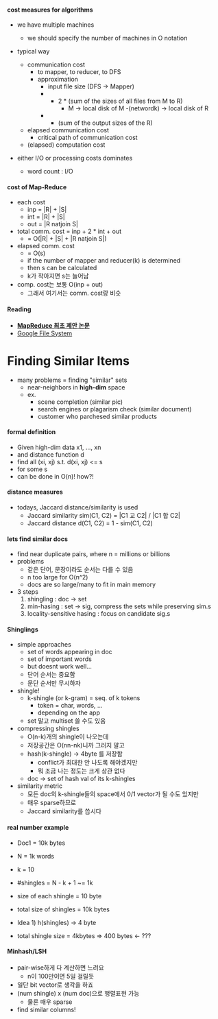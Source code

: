 #### cost measures for algorithms

* we have multiple machines
    * we should specify the number of machines in O notation
* typical way
    * communication cost
        * to mapper, to reducer, to DFS
        * approximation
            * input file size (DFS -> Mapper)
            * + 2 * (sum of the sizes of all files from M to R)
                * M -> local disk of M -(networdk) -> local disk of R
            * + (sum of the output sizes of the R)
    * elapsed communication cost
        * critical path of communication cost
    * (elapsed) computation cost

* either I/O or processing costs dominates
    * word count : I/O

#### cost of Map-Reduce

* each cost
    * inp = |R| + |S|
    * int = |R| + |S|
    * out = |R natjoin S|
* total comm. cost = inp + 2 * int + out
    * = O(|R| + |S| + |R natjoin S|)
* elapsed comm. cost
    * = O(s)
    * if the number of mapper and reducer(k) is determined
    * then s can be calculated
    * k가 작아지면 s는 늘어남
* comp. cost는 보통 O(inp + out)
    * 그래서 여기서는 comm. cost랑 비슷

#### Reading

* [**MapReduce 최초 제안 논문**](http://static.googleusercontent.com/media/research.google.com/ko/archive/mapreduce-osdi04.pdf)
* [Google File System](http://static.googleusercontent.com/media/research.google.com/ko/archive/gfs-sosp2003.pdf)


# Finding Similar Items

* many problems = finding "similar" sets
    * near-neighbors in __high-dim__ space
    * ex.
        * scene completion (similar pic)
        * search engines or plagarism check (similar document)
        * customer who parchesed similar products

#### formal definition

* Given high-dim data x1, ..., xn
* and distance function d
* find all (xi, xj) s.t. d(xi, xj) <= s
* for some s
* can be done in O(n)! how?!

#### distance measures

* todays, Jaccard distance/similarity is used
    * Jaccard similarity sim(C1, C2) = |C1 교 C2| / |C1 합 C2|
    * Jaccard distance d(C1, C2) = 1 - sim(C1, C2)

#### lets find similar docs

* find near duplicate pairs, where n = millions or billions
* problems
    * 같은 단어, 문장이라도 순서는 다를 수 있음
    * n too large for O(n^2)
    * docs are so large/many to fit in main memory
* 3 steps
    1. shingling : doc -> set
    2. min-hasing : set -> sig, compress the sets while preserving sim.s
    3. locality-sensitive hasing : focus on candidate sig.s

#### Shinglings

* simple approaches
    * set of words appearing in doc
    * set of important words
    * but doesnt work well...
    * 단어 순서는 중요함
    * 문단 순서만 무시하자
* shingle!
    * k-shingle (or k-gram) = seq. of k tokens
        * token = char, words, ... 
        * depending on the app
    * set 말고 multiset 쓸 수도 있음
* compressing shingles
    * O(n-k)개의 shingle이 나오는데
    * 저장공간은 O(nn-nk)니까 그러지 말고
    * hash(k-shingle) -> 4byte 를 저장함
        * conflict가 최대한 안 나도록 해야겠지만
        * 뭐 조금 나는 정도는 크게 상관 없다
    * doc -> set of hash val of its k-shingles
* similarity metric
    * 모든 doc의 k-shingle들의 space에서 0/1 vector가 될 수도 있지만
    * 매우 sparse하므로
    * Jaccard similarity를 씁시다

#### real number example

* Doc1 = 10k bytes
* N = 1k words
* k = 10

* #shingles = N - k + 1 ~= 1k
* size of each shingle = 10 byte
* total size of shingles = 10k bytes

* Idea 1) h(shingles) -> 4 byte
* total shingle size = 4kbytes => 400 bytes <- ???

#### Minhash/LSH

* pair-wise하게 다 계산하면 느려요
    * n이 100만이면 5일 걸릴듯
* 일단 bit vector로 생각을 하죠
* (num shingle) x (num doc)으로 행렬표현 가능
    * 물론 매우 sparse
* find similar columns!
